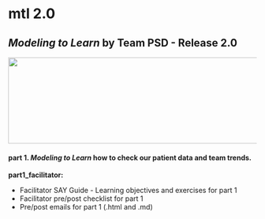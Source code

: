 # mtl 2.0
## *Modeling to Learn* by Team PSD - Release 2.0

<img src = "https://github.com/anthony/teampsd/blob/teampsd_style/mtl_logo/mtl_testdontguess_sm.png"
     height = "175" width = "650">  
    
#### part 1. *Modeling to Learn* how to check our **patient data** and **team trends.**

**part1_facilitator:** 
  + Facilitator SAY Guide - Learning objectives and exercises for part 1
  + Facilitator pre/post checklist for part 1
  + Pre/post emails for part 1 (.html and .md)
